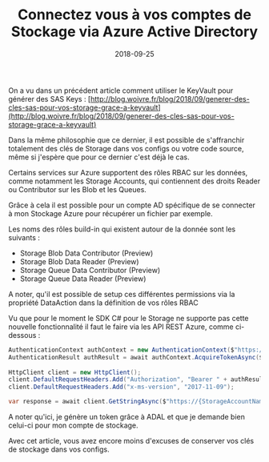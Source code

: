 ﻿---
layout: post
title: Connectez vous à vos comptes de Stockage via Azure Active Directory
date: 2018-09-25
categories: [ "Storage", "Azure Active Directory" ]
---

On a vu dans un précédent article comment utiliser le KeyVault pour générer des SAS Keys : [http://blog.woivre.fr/blog/2018/09/generer-des-cles-sas-pour-vos-storage-grace-a-keyvault](http://blog.woivre.fr/blog/2018/09/generer-des-cles-sas-pour-vos-storage-grace-a-keyvault)

Dans la même philosophie que ce dernier, il est possible de s'affranchir totalement des clés de Storage dans vos configs ou votre code source, même si j'espère que pour ce dernier c'est déjà le cas.

Certains services sur Azure supportent des rôles RBAC sur les données, comme notamment les Storage Accounts, qui contiennent des droits Reader ou Contributor sur les Blob et les Queues. 

Grâce à cela il est possible pour un compte AD spécifique de se connecter à mon Stockage Azure pour récupérer un fichier par exemple. 

Les noms des rôles build-in qui existent autour de la donnée sont les suivants : 
* Storage Blob Data Contributor (Preview)
* Storage Blob Data Reader (Preview)
* Storage Queue Data Contributor (Preview)
* Storage Queue Data Reader (Preview)

A noter, qu'il est possible de setup ces différentes permissions via la propriété DataAction dans la définition de vos rôles RBAC

Vu que pour le moment le SDK C# pour le Storage ne supporte pas cette nouvelle fonctionnalité il faut le faire via les API REST Azure, comme ci-dessous : 

```csharp
AuthenticationContext authContext = new AuthenticationContext($"https://login.microsoftonline.com/{TenantId}");
AuthenticationResult authResult = await authContext.AcquireTokenAsync($"https://{StorageAccountName}.blob.core.windows.net/", new ClientCredential(ApplicationId, SecretKey));
	
HttpClient client = new HttpClient(); 
client.DefaultRequestHeaders.Add("Authorization", "Bearer " + authResult.AccessToken);
client.DefaultRequestHeaders.Add("x-ms-version", "2017-11-09");

var response = await client.GetStringAsync($"https://{StorageAccountName}.blob.core.windows.net/{ContainerName}/{BlobName}");	
```

A noter qu'ici, je génère un token grâce à ADAL et que je demande bien celui-ci pour mon compte de stockage. 

Avec cet article, vous avez encore moins d'excuses de conserver vos clés de stockage dans vos configs.

